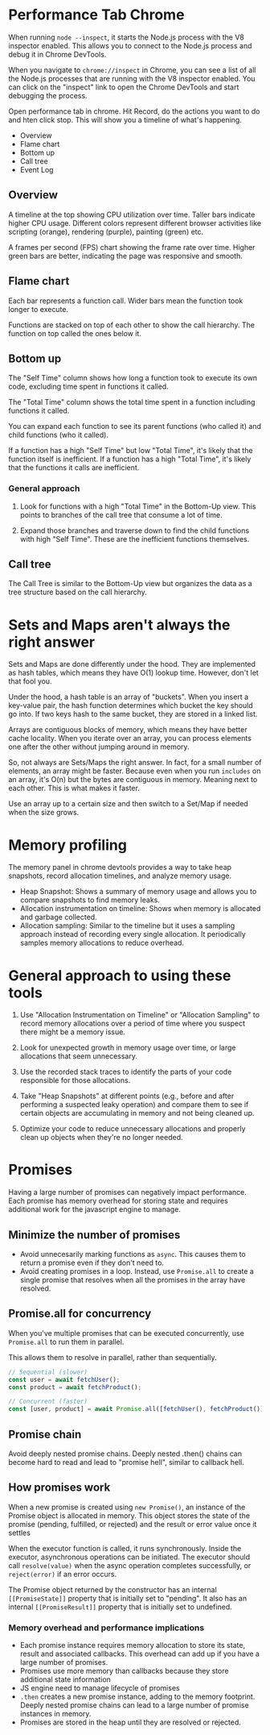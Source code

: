 # Performance Tab Chrome

When running `node --inspect`, it starts the Node.js process with the V8 inspector enabled. This allows you to connect to the Node.js process and debug it in Chrome DevTools.

When you navigate to `chrome://inspect` in Chrome, you can see a list of all the Node.js processes that are running with the V8 inspector enabled. You can click on the "inspect" link to open the Chrome DevTools and start debugging the process.

Open performance tab in chrome. Hit Record, do the actions you want to do and hten click stop. This will show you a timeline of what's happening.

- Overview
- Flame chart
- Bottom up
- Call tree
- Event Log

## Overview

A timeline at the top showing CPU utilization over time. Taller bars indicate higher CPU usage. Different colors represent different browser activities like scripting (orange), rendering (purple), painting (green) etc.

A frames per second (FPS) chart showing the frame rate over time. Higher green bars are better, indicating the page was responsive and smooth.

## Flame chart

Each bar represents a function call. Wider bars mean the function took longer to execute.

Functions are stacked on top of each other to show the call hierarchy. The function on top called the ones below it.

## Bottom up

The "Self Time" column shows how long a function took to execute its own code, excluding time spent in functions it called.

The "Total Time" column shows the total time spent in a function including functions it called.

You can expand each function to see its parent functions (who called it) and child functions (who it called).

If a function has a high "Self Time" but low "Total Time", it's likely that the function itself is inefficient. If a function has a high "Total Time", it's likely that the functions it calls are inefficient.

### General approach

1. Look for functions with a high "Total Time" in the Bottom-Up view. This points to branches of the call tree that consume a lot of time.

2. Expand those branches and traverse down to find the child functions with high "Self Time". These are the inefficient functions themselves.

## Call tree

The Call Tree is similar to the Bottom-Up view but organizes the data as a tree structure based on the call hierarchy.

# Sets and Maps aren't always the right answer

Sets and Maps are done differently under the hood. They are implemented as hash tables, which means they have O(1) lookup time. However, don't let that fool you.

Under the hood, a hash table is an array of "buckets". When you insert a key-value pair, the hash function determines which bucket the key should go into. If two keys hash to the same bucket, they are stored in a linked list.

Arrays are contiguous blocks of memory, which means they have better cache locality. When you iterate over an array, you can process elements one after the other without jumping around in memory.

So, not always are Sets/Maps the right answer. In fact, for a small number of elements, an array might be faster. Because even when you run `includes` on an array, it's O(n) but the bytes are contiguous in memory. Meaning next to each other. This is what makes it faster.

Use an array up to a certain size and then switch to a Set/Map if needed when the size grows.

# Memory profiling

The memory panel in chrome devtools provides a way to take heap snapshots, record allocation timelines, and analyze memory usage.

- Heap Snapshot: Shows a summary of memory usage and allows you to compare snapshots to find memory leaks.
- Allocation instrumentation on timeline: Shows when memory is allocated and garbage collected.
- Allocation sampling: Similar to the timeline but it uses a sampling approach instead of recording every single allocation. It periodically samples memory allocations to reduce overhead.

# General approach to using these tools

1. Use "Allocation Instrumentation on Timeline" or "Allocation Sampling" to record memory allocations over a period of time where you suspect there might be a memory issue.

2. Look for unexpected growth in memory usage over time, or large allocations that seem unnecessary.

3. Use the recorded stack traces to identify the parts of your code responsible for those allocations.

4. Take "Heap Snapshots" at different points (e.g., before and after performing a suspected leaky operation) and compare them to see if certain objects are accumulating in memory and not being cleaned up.

5. Optimize your code to reduce unnecessary allocations and properly clean up objects when they're no longer needed.

# Promises

Having a large number of promises can negatively impact performance. Each promise has memory overhead for storing state and requires additional work for the javascript engine to manage.

## Minimize the number of promises

- Avoid unnecesarily marking functions as `async`. This causes them to return a promise even if they don't need to.
- Avoid creating promises in a loop. Instead, use `Promise.all` to create a single promise that resolves when all the promises in the array have resolved.

## Promise.all for concurrency

When you've multiple promises that can be executed concurrently, use `Promise.all` to run them in parallel.

This allows them to resolve in parallel, rather than sequentially.

```js
// Sequential (slower)
const user = await fetchUser();
const product = await fetchProduct();

// Concurrent (faster)
const [user, product] = await Promise.all([fetchUser(), fetchProduct()]);
```

## Promise chain

Avoid deeply nested promise chains. Deeply nested .then() chains can become hard to read and lead to "promise hell", similar to callback hell.

## How promises work

When a new promise is created using `new Promise()`, an instance of the Promise object is allocated in memory. This object stores the state of the promise (pending, fulfilled, or rejected) and the result or error value once it settles

When the executor function is called, it runs synchronously. Inside the executor, asynchronous operations can be initiated. The executor should call `resolve(value)` when the async operation completes successfully, or `reject(error)` if an error occurs.

The Promise object returned by the constructor has an internal `[[PromiseState]]` property that is initially set to "pending". It also has an internal `[[PromiseResult]]` property that is initially set to undefined.

### Memory overhead and performance implications

- Each promise instance requires memory allocation to store its state, result and associated callbacks. This overhead can add up if you have a large number of promises.
- Promises use more memory than callbacks because they store additional state information
- JS engine need to manage lifecycle of promises
- `.then` creates a new promise instance, adding to the memory footprint. Deeply nested promise chains can lead to a large number of promise instances in memory.
- Promises are stored in the heap until they are resolved or rejected.

